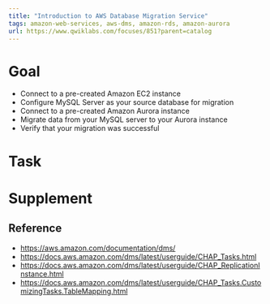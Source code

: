 ```yaml
---
title: "Introduction to AWS Database Migration Service"
tags: amazon-web-services, aws-dms, amazon-rds, amazon-aurora
url: https://www.qwiklabs.com/focuses/851?parent=catalog
---
```


# Goal
- Connect to a pre-created Amazon EC2 instance
- Configure MySQL Server as your source database for migration
- Connect to a pre-created Amazon Aurora instance
- Migrate data from your MySQL server to your Aurora instance
- Verify that your migration was successful

# Task


# Supplement
## Reference
- https://aws.amazon.com/documentation/dms/
- https://docs.aws.amazon.com/dms/latest/userguide/CHAP_Tasks.html
- https://docs.aws.amazon.com/dms/latest/userguide/CHAP_ReplicationInstance.html
- https://docs.aws.amazon.com/dms/latest/userguide/CHAP_Tasks.CustomizingTasks.TableMapping.html
